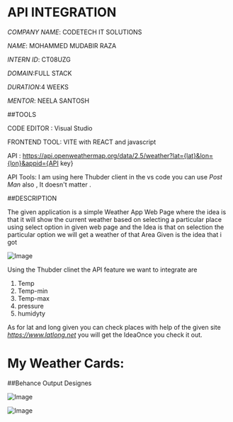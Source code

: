 # API INTEGRATION

*COMPANY NAME*: CODETECH IT SOLUTIONS

*NAME*: MOHAMMED MUDABIR RAZA

*INTERN ID*: CT08UZG

*DOMAIN*:FULL STACK

*DURATION*:4 WEEKS

*MENTOR*: NEELA SANTOSH

##TOOLS

CODE EDITOR : Visual Studio

FRONTEND TOOL: VITE with REACT and javascript

API : https://api.openweathermap.org/data/2.5/weather?lat={lat}&lon={lon}&appid={API key}

API Tools: I am using here Thubder client in the vs code you can use *Post Man* also , It doesn't matter . 

##DESCRIPTION

The given application is  a simple Weather App Web Page where the idea is that it will show the  current weather  based on selecting a particular place using select option in given web page and the Idea is that on selection the particular option we will get a weather of that Area Given is the idea that i got

![Image](https://github.com/user-attachments/assets/41e71053-082b-49e2-a29b-85e0e0dd6a6f)

Using the Thubder clinet the API feature we want to integrate are  

1) Temp
2) Temp-min
3) Temp-max
4) pressure
5) humidyty

As for lat and long given you can check places with help of  the given site  *https://www.latlong.net*  you will get the IdeaOnce you check it out.

# My Weather Cards:


##Behance Output Designes

![Image](https://github.com/user-attachments/assets/c7cc79bd-a020-4782-8418-c23ae5a1cf71)

![Image](https://github.com/user-attachments/assets/10742497-00f5-4a61-aed5-fa6f96fde1a8)











